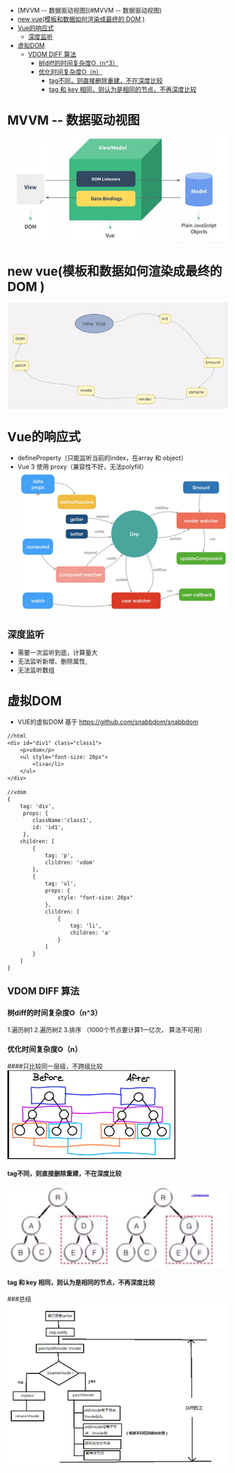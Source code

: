 - [MVVM  -- 数据驱动视图](#MVVM  -- 数据驱动视图)
- [new vue(模板和数据如何渲染成最终的 DOM )](#new-vue---------------dom--)
- [Vue的响应式](#vue----)
  * [深度监听](#----)
- [虚拟DOM](#--dom)
  * [VDOM DIFF 算法](#vdom-diff---)
    + [树diff的时间复杂度O（n^3）](#-diff------o-n-3-)
    + [优化时间复杂度O（n）](#-------o-n-)
      - [tag不同，则直接删除重建，不在深度比较](#tag-----------------)
      - [tag 和 key 相同，则认为是相同的节点，不再深度比较](#tag---key--------------------)
      
# MVVM  -- 数据驱动视图
![image](../img/mvvm.jpg)

# new vue(模板和数据如何渲染成最终的 DOM )
![image](../img/new-vue.png)

# Vue的响应式

* defineProperty（只能监听当前的index，在array 和 object）
* Vue 3 使用 proxy（兼容性不好，无法polyfill）
![image](../img/reactive.png)

## 深度监听
* 需要一次监听到底，计算量大
* 无法监听新增、删除属性,
* 无法监听数组

# 虚拟DOM
* VUE的虚拟DOM 基于 https://github.com/snabbdom/snabbdom
```vue
//html
<div id="div1" class="class1">
    <p>vdom</p>
    <ul style="font-size: 20px">
        <li>a</li>
    </ul>
</div>

//vdom
{
    tag: 'div',
     props: {
        className:'class1',
        id: 'id1',
     },
    children: [
        {
            tag: 'p',
            clildren: 'vdom'
        },
        {
            tag: 'ul',
            props: {
                style: "font-size: 20px"
            },
            clildren: [
                {
                    tag: 'li',
                    children: 'a'
                }
            ]
        }
    ]
}
```
## VDOM DIFF 算法
### 树diff的时间复杂度O（n^3）
1.遍历树1 2.遍历树2  3.排序 （1000个节点要计算1一亿次， 算法不可用）
### 优化时间复杂度O（n）
####只比较同一层级，不跨级比较
![image](../img/diff1.png)
#### tag不同，则直接删除重建，不在深度比较
![image](../img/diff2.png)
#### tag 和 key 相同，则认为是相同的节点，不再深度比较

###总结
![image](../img/diff.png)
